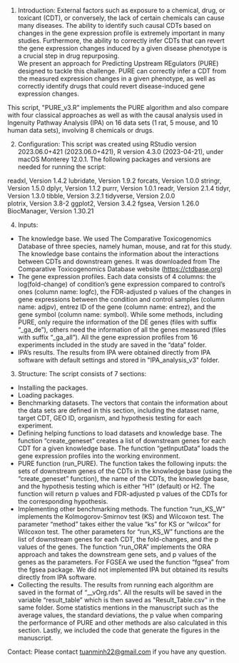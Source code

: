 1. Introduction: External factors such as exposure to a chemical, drug, or toxicant (CDT), or conversely, the lack of certain chemicals can cause many diseases. The ability to identify such causal CDTs based on changes in the gene expression profile is extremely important in many studies. Furthermore, the ability to correctly infer CDTs that can revert the gene expression changes induced by a given disease phenotype is a crucial step in drug repurposing.  
We present an approach for Predicting Upstream REgulators (PURE) designed to tackle this challenge. PURE can correctly infer a CDT from the measured expression changes in a given phenotype, as well as correctly identify drugs that could revert disease-induced gene expression changes.

This script, "PURE_v3.R” implements the PURE algorithm and also compare with four classical approaches as well as with the causal analysis used in Ingenuity Pathway Analysis (IPA) on 16 data sets (1 rat, 5 mouse, and 10 human data sets), involving 8 chemicals or drugs.

2. Configuration: This script was created using RStudio version 2023.06.0+421 (2023.06.0+421), R version 4.3.0 (2023-04-21), under macOS Monterey 12.0.1. The following packages and versions are needed for running the script:

readxl, Version 1.4.2
lubridate, Version 1.9.2
forcats, Version 1.0.0
stringr, Version 1.5.0
dplyr, Version 1.1.2
purrr, Version 1.0.1
readr, Version 2.1.4
tidyr, Version 1.3.0
tibble, Version 3.2.1
tidyverse, Version 2.0.0    
plotrix, Version 3.8-2
ggplot2, Version 3.4.2
fgsea, Version 1.26.0
BiocManager, Version 1.30.21

4. Inputs:
- The knowledge base. We used The Comparative Toxicogenomics Database of three species, namely human, mouse, and rat for this study. The knowledge base contains the information about the interactions between CDTs and downstream genes.  It was downloaded from The Comparative Toxicogenomics Database website (https://ctdbase.org)
- The gene expression profiles. Each data consists of 4 columns: the log(fold-change) of condition’s gene expression compared to control’s ones (column name: logfc), the FDR-adjusted p values of the changes in gene expressions between the condition and control samples (column name: adjpv), entrez ID of the gene (column name: entrez), and the gene symbol (column name: symbol). While some methods, including PURE, only require the information of the DE genes (files with suffix “_ga_de”), others need the information of all the genes measured (files with suffix “_ga_all”). All the gene expression profiles from 16 experiments included in the study are saved in the “data” folder.
- IPA’s results. The results from IPA were obtained directly from IPA software with default settings and stored in "IPA_analysis_v3" folder.

3. Structure: The script consists of 7 sections:
- Installing the packages. 
- Loading packages. 
- Benchmarking datasets. The vectors that contain the information about the data sets are defined in this section, including the dataset name, target CDT, GEO ID, organism, and hypothesis testing for each experiment.
- Defining helping functions to load datasets and knowledge base. The function “create_geneset” creates a list of downstream genes for each CDT for a given knowledge base. The function “getInputData” loads the gene expression profiles into the working environment.
- PURE function (run_PURE). The function takes the following inputs: the sets of downstream genes of the CDTs in the knowledge base (using the “create_geneset” function), the name of the CDTs, the knowledge base, and the hypothesis testing which is either “H1” (default) or H2. The function will return p values and FDR-adjusted p values of the CDTs for the corresponding hypothesis. 
- Implementing other benchmarking methods. The function “run_KS_W” implements the Kolmogorov-Smirnov test (KS) and Wilcoxon test. The parameter “method” takes either the value “ks” for KS or “wilcox” for Wilcoxon test. The other parameters for “run_KS_W” functions are the list of downstream genes for each CDT, the fold-changes, and the p values of the genes. The function “run_ORA” implements the ORA approach and takes the downstream gene sets, and p values of the genes as the parameters. For FGSEA we used the function “fgsea” from the fgsea package. We did not implemented IPA but obtained its results directly from IPA software.
- Collecting the results. The results from running each algorithm are saved in the format of “<method>_<datasets>_vOrg.rds". All the results will be saved in the variable “result_table” which is then saved as "Result_Table.csv" in the same folder. Some statistics mentions in the manuscript such as the average values, the standard deviations, the p value when comparing the performance of PURE and other methods are also calculated in this section. Lastly, we included the code that generate the figures in the manuscript.

Contact: Please contact tuanminh22@gmail.com if you have any question.